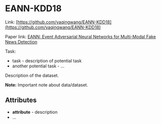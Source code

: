 # EANN-KDD18

Link: [https://github.com/yaqingwang/EANN-KDD18](https://github.com/yaqingwang/EANN-KDD18)

Paper link: [EANN: Event Adversarial Neural Networks for Multi-Modal Fake News Detection](https://dl.acm.org/doi/10.1145/3219819.3219903)

Task:
* task - description of potential task
* another potential task - ...

Description of the dataset.

**Note:** Important note about data/dataset.


## Attributes

* **attribute** - description
* ...

